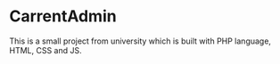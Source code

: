 # CarrentAdmin

This is a small project from university which is built with PHP language, HTML, CSS and JS. 

